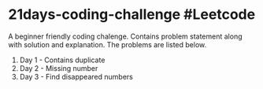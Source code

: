 # 21days-coding-challenge #Leetcode
A beginner friendly coding chalenge. Contains problem statement along with solution and explanation. The problems are listed below.
1. Day 1 - Contains duplicate
2. Day 2 - Missing number
3. Day 3 - Find disappeared numbers
